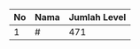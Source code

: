 | No | Nama            | Jumlah Level |
|----|-----------------|--------------|
| 1  | #    |    471        |
